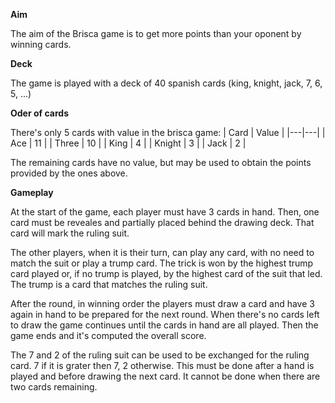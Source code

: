 **Aim**

The aim of the Brisca game is to get more points than your oponent by winning cards.

**Deck**

The game is played with a deck of 40 spanish cards (king, knight, jack, 7, 6, 5, ...)

**Oder of cards**

There's only 5 cards with value in the brisca game:
| Card | Value |
|---|---|
| Ace | 11 |
| Three | 10 |
| King | 4 |
| Knight | 3 |
| Jack | 2 |

The remaining cards have no value, but may be used to obtain the points provided by the ones above.

**Gameplay**

At the start of the game, each player must have 3 cards in hand. Then, one card must be reveales and partially placed behind the drawing deck. That card will mark the ruling suit. 

The other players, when it is their turn, can play any card, with no need to match the suit or play a trump card. The trick is won by the highest trump card played or, if no trump is played, by the highest card of the suit that led. The trump is a card that matches the ruling suit.

After the round, in winning order the players must draw a card and have 3 again in hand to be prepared for the next round. When there's no cards left to draw the game continues until the cards in hand are all played. Then the game ends and it's computed the overall score.

The 7 and 2 of the ruling suit can be used to be exchanged for the ruling card. 7 if it is grater then 7, 2 otherwise. This must be done after a hand is played and before drawing the next card. It cannot be done when there are two cards remaining.
